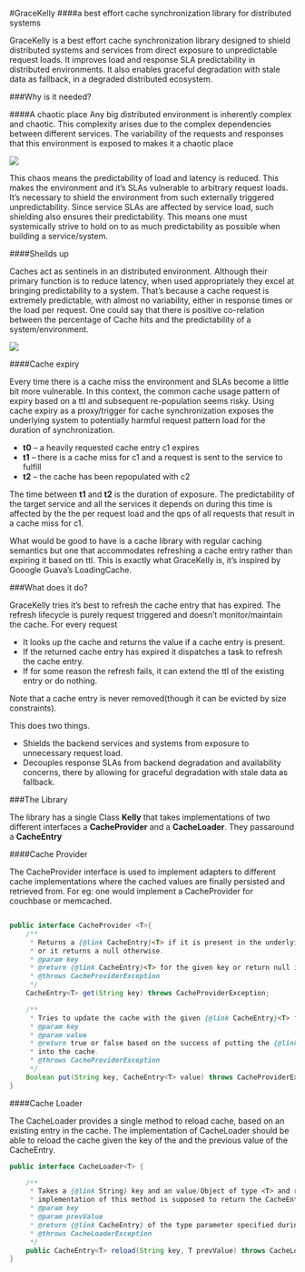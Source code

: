 #GraceKelly
####a best effort cache synchronization library for distributed systems

GraceKelly is a best effort cache synchronization library designed to
shield distributed systems and services from direct exposure to
unpredictable request loads. It improves load and response SLA
predictability in distributed environments. It also enables graceful
degradation with stale data as fallback, in a degraded distributed
ecosystem.

###Why is it needed?

####A chaotic place Any big distributed environment is inherently
complex and chaotic. This complexity arises due to the complex
dependencies between different services. The variability of the
requests and responses that this environment is exposed to makes it a
chaotic place

<img src="https://img3a.flixcart.com//www/promos/new/20130905-115236-soa.png">

This chaos means the predictability of load and latency is
reduced. This makes the environment and it’s SLAs vulnerable to
arbitrary request loads. It’s necessary to shield the environment from
such externally triggered unpredictability. Since service SLAs are
affected by service load, such shielding also ensures their
predictability. This means one must systemically strive to hold on to
as much predictability as possible when building a service/system.

####Sheilds up

Caches act as sentinels in an distributed environment. Although their
primary function is to reduce latency, when used appropriately they
excel at bringing predictability to a system. That’s because a cache
request is extremely predictable, with almost no variability, either
in response times or the load per request. One could say that there is
positive co-relation between the percentage of Cache hits and the
predictability of a system/environment.

<img src="https://img1a.flixcart.com//www/promos/new/20130905-115342-soa-cached.png">

####Cache expiry

Every time there is a cache miss the environment and SLAs become a
little bit more vulnerable. In this context, the common cache usage
pattern of expiry based on a ttl and subsequent re-population seems
risky. Using cache expiry as a proxy/trigger for cache synchronization
exposes the underlying system to potentially harmful request pattern
load for the duration of synchronization.

- **t0** – a heavily requested cache entry c1 expires
- **t1** – there is a cache miss for c1 and a request is sent to the service to fulfill
- **t2** – the cache has been repopulated with c2

The time between **t1** and **t2** is the duration of exposure. The
predictability of the target service and all the services it depends
on during this time is affected by the the per request load and the
qps of all requests that result in a cache miss for c1.

What would be good to have is a cache library with regular caching
semantics but one that accommodates refreshing a cache entry rather
than expiring it based on ttl. This is exactly what GraceKelly is,
it’s inspired by Gooogle Guava’s LoadingCache.

###What does it do?

GraceKelly tries it’s best to refresh the cache entry that has
expired. The refresh lifecycle is purely request triggered and doesn’t
monitor/maintain the cache. For every request

- It looks up the cache and returns the value if a cache entry is present.
- If the returned cache entry has expired it dispatches a task to refresh the cache entry.
- If for some reason the refresh fails, it can extend the ttl of the existing entry or do nothing.

Note that a cache entry is never removed(though it can be evicted by
size constraints).

This does two things.

- Shields the backend services and systems from exposure to unnecessary request load.  
- Decouples response SLAs from backend degradation and availability concerns, there by allowing for graceful degradation with stale data as fallback.

###The Library

The library has a single Class **Kelly** that takes implementations of
two different interfaces a **CacheProvider** and a
**CacheLoader**. They passaround a **CacheEntry**

####Cache Provider

The CacheProvider interface is used to implement adapters to different cache implementations where the cached values
are finally persisted and retrieved from. For eg: one would implement a CacheProvider for couchbase or memcached.


```java

public interface CacheProvider <T>{
    /**
     * Returns a {@link CacheEntry}<T> if it is present in the underlying cache,
     * or it returns a null otherwise.
     * @param key
     * @return {@link CacheEntry}<T> for the given key or return null if not present
     * @throws CacheProviderException
     */
    CacheEntry<T> get(String key) throws CacheProviderException;

    /**
     * Tries to update the cache with the given {@link CacheEntry}<T> for the given key
     * @param key
     * @param value
     * @return true or false based on the success of putting the {@link CacheEntry}<T>
     * into the cache.
     * @throws CacheProviderException
     */
    Boolean put(String key, CacheEntry<T> value) throws CacheProviderException;
}
```

####Cache Loader

The CacheLoader provides a single method to reload cache, based on an existing entry in the cache.
The implementation of CacheLoader should be able to reload the cache given the key of the and the
previous value of the CacheEntry.

```java
public interface CacheLoader<T> {

    /**
     * Takes a {@link String} key and an value/Object of type <T> and returns a {@link CacheEntry}<T>. The
     * implementation of this method is supposed to return the CacheEntry with the latest Value for the given key.
     * @param key
     * @param prevValue
     * @return {@link CacheEntry} of the type parameter specified during declaration of this instance of CacheLoader
     * @throws CacheLoaderException
     */
    public CacheEntry<T> reload(String key, T prevValue) throws CacheLoaderException;
}
```
